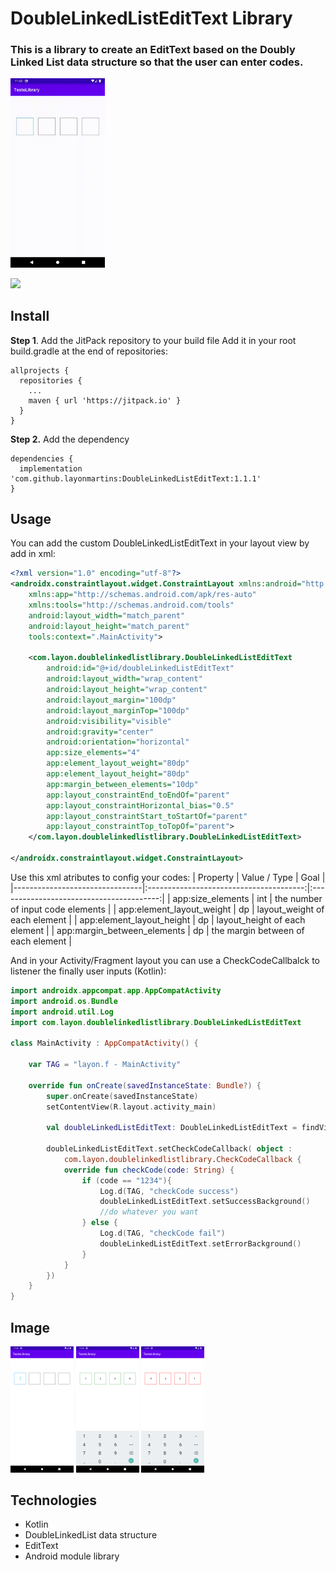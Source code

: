 # DoubleLinkedListEditText Library

### This is a library to create an EditText based on the Doubly Linked List data structure so that the user can enter codes.

<img src="TesteLibrary.gif" width="30%" />

[![](https://jitpack.io/v/layonmartins/DoubleLinkedListEditText.svg)](hhttps://jitpack.io/#layonmartins/DoubleLinkedListEditText/1.1.1)


## Install

**Step 1**. Add the JitPack repository to your build file
Add it in your root build.gradle at the end of repositories:
```
allprojects {
  repositories {
    ...
    maven { url 'https://jitpack.io' }
  }
}
```
**Step 2.** Add the dependency
```
dependencies {
  implementation 'com.github.layonmartins:DoubleLinkedListEditText:1.1.1'
}
```

## Usage

You can add the custom DoubleLinkedListEditText in your layout view by add in xml:
```xml
<?xml version="1.0" encoding="utf-8"?>
<androidx.constraintlayout.widget.ConstraintLayout xmlns:android="http://schemas.android.com/apk/res/android"
    xmlns:app="http://schemas.android.com/apk/res-auto"
    xmlns:tools="http://schemas.android.com/tools"
    android:layout_width="match_parent"
    android:layout_height="match_parent"
    tools:context=".MainActivity">

    <com.layon.doublelinkedlistlibrary.DoubleLinkedListEditText
        android:id="@+id/doubleLinkedListEditText"
        android:layout_width="wrap_content"
        android:layout_height="wrap_content"
        android:layout_margin="100dp"
        android:layout_marginTop="100dp"
        android:visibility="visible"
        android:gravity="center"
        android:orientation="horizontal"
        app:size_elements="4"
        app:element_layout_weight="80dp"
        app:element_layout_height="80dp"
        app:margin_between_elements="10dp"
        app:layout_constraintEnd_toEndOf="parent"
        app:layout_constraintHorizontal_bias="0.5"
        app:layout_constraintStart_toStartOf="parent"
        app:layout_constraintTop_toTopOf="parent">
    </com.layon.doublelinkedlistlibrary.DoubleLinkedListEditText>

</androidx.constraintlayout.widget.ConstraintLayout>
```

Use this xml atributes to config your codes:
| Property                       |               Value / Type              |                   Goal                   |
|--------------------------------|:---------------------------------------:|:----------------------------------------:|
| app:size_elements              |                int                      |     the number of input code elements    |
| app:element_layout_weight      |                 dp                      |     layout_weight of each element        |
| app:element_layout_height      |                 dp                      |     layout_height of each element        |
| app:margin_between_elements    |                 dp                      |     the margin between of each element   |


And in your Activity/Fragment layout you can use a CheckCodeCallbalck to listener the finally user inputs (Kotlin):

```kotlin
import androidx.appcompat.app.AppCompatActivity
import android.os.Bundle
import android.util.Log
import com.layon.doublelinkedlistlibrary.DoubleLinkedListEditText

class MainActivity : AppCompatActivity() {

    var TAG = "layon.f - MainActivity"

    override fun onCreate(savedInstanceState: Bundle?) {
        super.onCreate(savedInstanceState)
        setContentView(R.layout.activity_main)

        val doubleLinkedListEditText: DoubleLinkedListEditText = findViewById(R.id.doubleLinkedListEditText)

        doubleLinkedListEditText.setCheckCodeCallback( object :
            com.layon.doublelinkedlistlibrary.CheckCodeCallback {
            override fun checkCode(code: String) {
                if (code == "1234"){
                    Log.d(TAG, "checkCode success")
                    doubleLinkedListEditText.setSuccessBackground()
                    //do whatever you want
                } else {
                    Log.d(TAG, "checkCode fail")
                    doubleLinkedListEditText.setErrorBackground()
                }
            }
        })
    }
}
```

## Image

<img src="Screenshot_1636036969.png" width="20%"> <img src="Screenshot_1636036978.png" width="20%"> <img src="Screenshot_1636036984.png" width="20%">

## Technologies

* Kotlin
* DoubleLinkedList data structure
* EditText
* Android module library